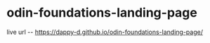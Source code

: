 # odin-foundations-landing-page
live url --  https://dappy-d.github.io/odin-foundations-landing-page/
